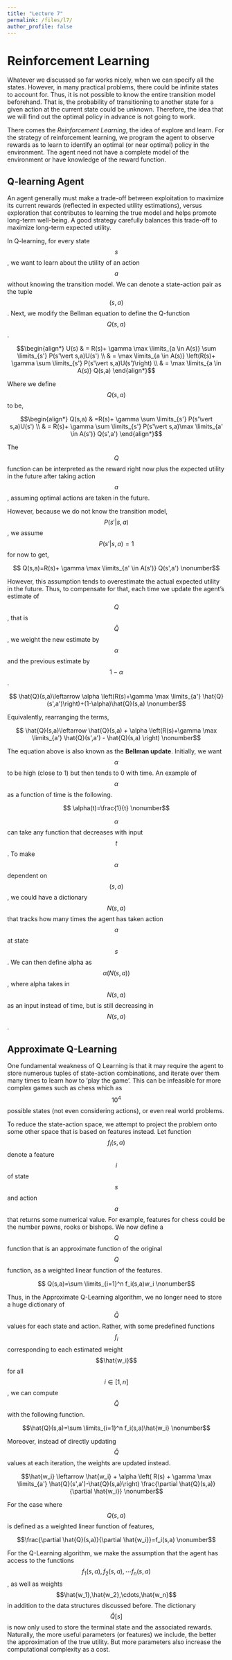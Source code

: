 ```yaml
---
title: "Lecture 7"
permalink: /files/l7/
author_profile: false
---
```


# Reinforcement Learning

Whatever we discussed so far works nicely, when we can specify all the
states. However, in many practical problems, there could be infinite
states to account for. Thus, it is not possible to know the entire
transition model beforehand. That is, the probability of transitioning
to another state for a given action at the current state could be
unknown. Therefore, the idea that we will find out the optimal policy in
advance is not going to work.

There comes the *Reinforcement Learning*, the idea of explore and learn.
For the strategy of reinforcement learning, we program the agent to
observe rewards as to learn to identify an optimal (or near optimal)
policy in the environment. The agent need not have a complete model of
the environment or have knowledge of the reward function.

## Q-learning Agent

An agent generally must make a trade-off between exploitation to
maximize its current rewards (reflected in expected utility
estimations), versus exploration that contributes to learning the true
model and helps promote long-term well-being. A good strategy carefully
balances this trade-off to maximize long-term expected utility.

In Q-learning, for every state $$s$$, we want to learn about the utility
of an action $$a$$ without knowing the transition model. We can denote a
state-action pair as the tuple $$(s,a)$$. Next, we modify the Bellman
equation to define the Q-function $$Q(s,a)$$.

$$\begin{align*} U(s) & = R(s)+ \gamma \max \limits_{a \in A(s)} \sum \limits_{s'} P(s'\vert s,a)U(s') \\ & = \max \limits_{a \in A(s)} \left(R(s)+ \gamma  \sum \limits_{s'} P(s'\vert s,a)U(s')\right) \\ & = \max \limits_{a \in A(s)} Q(s,a) \end{align*}$$

Where we define $$Q(s,a)$$ to be,

$$\begin{align*} Q(s,a) & =R(s)+ \gamma  \sum \limits_{s'} P(s'\vert s,a)U(s') \\ & = R(s)+ \gamma  \sum \limits_{s'} P(s'\vert s,a)\max \limits_{a' \in A(s')} Q(s',a') \end{align*}$$

The $$Q$$ function can be interpreted as the reward right now plus the
expected utility in the future after taking action $$a$$, assuming
optimal actions are taken in the future.

However, because we do not know the transition model, $$P(s' \vert s,a)$$, we
assume $$P(s' \vert s,a)=1$$ for now to get,

$$ Q(s,a)=R(s)+ \gamma \max \limits_{a' \in A(s')} Q(s',a')  \nonumber$$

However, this assumption tends to overestimate the actual expected
utility in the future. Thus, to compensate for that, each time we update
the agent’s estimate of $$Q$$, that is $$\hat{Q}$$, we weight the new
estimate by $$\alpha$$ and the previous estimate by $$1-\alpha$$.

$$ \hat{Q}(s,a)\leftarrow \alpha \left(R(s)+\gamma \max \limits_{a'} \hat{Q}(s',a')\right)+(1-\alpha)\hat{Q}(s,a)  \nonumber$$

Equivalently, rearranging the terms,

$$ \hat{Q}(s,a)\leftarrow \hat{Q}(s,a) + \alpha \left(R(s)+\gamma \max \limits_{a'} \hat{Q}(s',a') - \hat{Q}(s,a) \right) \nonumber$$

The equation above is also known as the **Bellman update**. Initially,
we want $$\alpha$$ to be high (close to 1) but then tends to 0 with
time. An example of $$\alpha$$ as a function of time is the following.

$$ \alpha(t)=\frac{1}{t} \nonumber$$

$$\alpha$$ can take any function that decreases with input $$t$$. To
make $$\alpha$$ dependent on $$(s,a)$$, we could have a dictionary
$$N(s,a)$$ that tracks how many times the agent has taken action $$a$$
at state $$s$$. We can then define alpha as $$\alpha(N(s,a))$$, where
alpha takes in $$N(s,a)$$ as an input instead of time, but is still
decreasing in $$N(s,a)$$.

## Approximate Q-Learning

One fundamental weakness of Q Learning is that it may require the agent
to store numerous tuples of state-action combinations, and iterate over
them many times to learn how to ‘play the game’. This can be infeasible
for more complex games such as chess which as $$10^4$$ possible states
(not even considering actions), or even real world problems.

To reduce the state-action space, we attempt to project the problem onto
some other space that is based on features instead. Let function
$$f_i(s,a)$$ denote a feature $$i$$ of state $$s$$ and action $$a$$ that
returns some numerical value. For example, features for chess could be
the number pawns, rooks or bishops. We now define a $$Q$$ function that
is an approximate function of the original $$Q$$ function, as a weighted
linear function of the features.

$$ Q(s,a)=\sum \limits_{i=1}^n f_i(s,a)w_i \nonumber$$

Thus, in the Approximate Q-Learning algorithm, we no longer need to
store a huge dictionary of $$\hat{Q}$$ values for each state and action.
Rather, with some predefined functions $$f_i$$ corresponding to each
estimated weight $$\hat{w_i}$$ for all $$i\in [1,n]$$, we can compute
$$\hat{Q}$$ with the following function.

$$\hat{Q}(s,a)=\sum \limits_{i=1}^n f_i(s,a)\hat{w_i} \nonumber$$

Moreover, instead of directly updating $$\hat{Q}$$ values at each
iteration, the weights are updated instead.

$$\hat{w_i} \leftarrow \hat{w_i} + \alpha \left( R(s) + \gamma \max \limits_{a'} \hat{Q}(s',a')-\hat{Q}(s,a)\right) \frac{\partial \hat{Q}(s,a)}{\partial \hat{w_i}} \nonumber$$

For the case where $$Q(s,a)$$ is defined as a weighted linear function
of features,

$$\frac{\partial \hat{Q}(s,a)}{\partial \hat{w_i}}=f_i(s,a) \nonumber$$

For the Q-Learning algorithm, we make the assumption that the agent has
access to the functions $$f_1(s,a),f_2(s,a), \cdots f_n(s,a)$$, as well
as weights $$\hat{w_1},\hat{w_2},\cdots,\hat{w_n}$$ in addition to the
data structures discussed before. The dictionary $$\hat{Q}[s]$$ is now
only used to store the terminal state and the associated rewards.
Naturally, the more useful parameters (or features) we include, the
better the approximation of the true utility. But more parameters also
increase the computational complexity as a cost.
